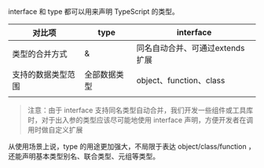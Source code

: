 interface 和 type 都可以用来声明 TypeScript 的类型。

| 对比项             | type         | interface                       |
| ------------------ | ------------ | ------------------------------- |
| 类型的合并方式     | &            | 同名自动合并、可通过extends扩展 |
| 支持的数据类型范围 | 全部数据类型 | object、function、class         |
|                    |              |                                 |

> 注意：由于 interface 支持同名类型自动合并，我们开发一些组件或工具库时，对于出入参的类型应该尽可能地使用 interface 声明，方便开发者在调用时做自定义扩展

从使用场景上说，type 的用途更加强大，不局限于表达 object/class/function ，还能声明基本类型别名、联合类型、元组等类型。


